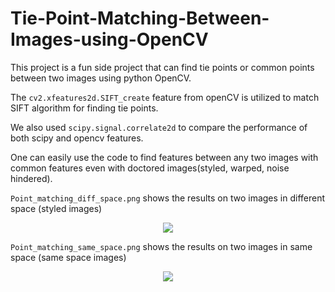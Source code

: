 # Tie-Point-Matching-Between-Images-using-OpenCV
This project is a fun side project that can find tie points or common points between two images using python OpenCV.

The `cv2.xfeatures2d.SIFT_create` feature from openCV is utilized to match SIFT algorithm for finding tie points. 

We also used `scipy.signal.correlate2d` to compare the performance of both scipy and opencv features. 

One can easily use the code to find features between any two images with common features even with doctored images(styled, warped, noise hindered). 

`Point_matching_diff_space.png` shows the results on two images in different space (styled images)
<div align='center'>
<img src = 'Point_matching_diff_space.png'>
</div>


`Point_matching_same_space.png` shows the results on two images in same space (same space images)
<div align='center'>
<img src = 'Point_matching_same_space.png'>
</div>



